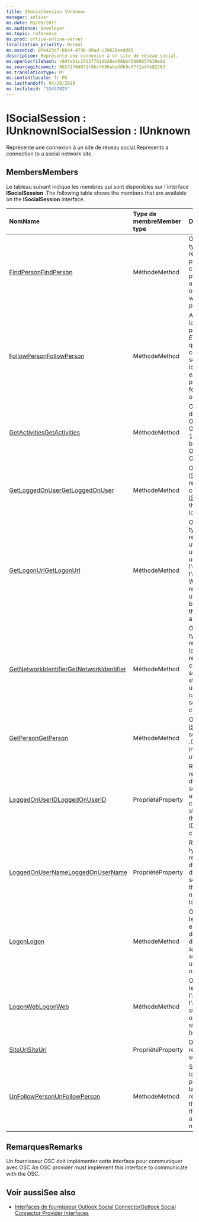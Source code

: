 ```yaml
---
title: ISocialSession IUnknown
manager: soliver
ms.date: 03/09/2015
ms.audience: Developer
ms.topic: reference
ms.prod: office-online-server
localization_priority: Normal
ms.assetid: 0fe423d7-b044-479b-89ad-c39620eedd65
description: Représente une connexion à un site de réseau social.
ms.openlocfilehash: c60fab1c27d2f761db28ed06bb45080857630e8d
ms.sourcegitcommit: 8657170d071f9bcf680aba50b9c07f2a4fb82283
ms.translationtype: MT
ms.contentlocale: fr-FR
ms.lasthandoff: 04/28/2019
ms.locfileid: "33437825"
---
```

# <a name="isocialsession--iunknown"></a><span data-ttu-id="ae88a-103">ISocialSession : IUnknown</span><span class="sxs-lookup"><span data-stu-id="ae88a-103">ISocialSession : IUnknown</span></span>

<span data-ttu-id="ae88a-104">Représente une connexion à un site de réseau social.</span><span class="sxs-lookup"><span data-stu-id="ae88a-104">Represents a connection to a social network site.</span></span>
  
## <a name="members"></a><span data-ttu-id="ae88a-105">Members</span><span class="sxs-lookup"><span data-stu-id="ae88a-105">Members</span></span>

<span data-ttu-id="ae88a-106">Le tableau suivant indique les membres qui sont disponibles sur l'interface **ISocialSession** .</span><span class="sxs-lookup"><span data-stu-id="ae88a-106">The following table shows the members that are available on the **ISocialSession** interface.</span></span> 
  
|<span data-ttu-id="ae88a-107">**Nom**</span><span class="sxs-lookup"><span data-stu-id="ae88a-107">**Name**</span></span>|<span data-ttu-id="ae88a-108">**Type de membre**</span><span class="sxs-lookup"><span data-stu-id="ae88a-108">**Member type**</span></span>|<span data-ttu-id="ae88a-109">**Description**</span><span class="sxs-lookup"><span data-stu-id="ae88a-109">**Description**</span></span>|
|:-----|:-----|:-----|
|[<span data-ttu-id="ae88a-110">FindPerson</span><span class="sxs-lookup"><span data-stu-id="ae88a-110">FindPerson</span></span>](isocialsession-findperson.md) <br/> |<span data-ttu-id="ae88a-111">Méthode</span><span class="sxs-lookup"><span data-stu-id="ae88a-111">Method</span></span>  <br/> |<span data-ttu-id="ae88a-112">Obtient une valeur de type String qui représente une ou plusieurs personnes qui correspondent au paramètre _userid_ .</span><span class="sxs-lookup"><span data-stu-id="ae88a-112">Gets a string that represents one or more persons who match the  _userID_ parameter.</span></span>  <br/> |
|[<span data-ttu-id="ae88a-113">FollowPerson</span><span class="sxs-lookup"><span data-stu-id="ae88a-113">FollowPerson</span></span>](isocialsession-followperson.md) <br/> |<span data-ttu-id="ae88a-114">Méthode</span><span class="sxs-lookup"><span data-stu-id="ae88a-114">Method</span></span>  <br/> |<span data-ttu-id="ae88a-115">Ajoute la personne identifiée par le paramètre _EmailAddress_ en tant qu'ami pour l'utilisateur connecté sur le réseau social.</span><span class="sxs-lookup"><span data-stu-id="ae88a-115">Adds the person identified by the  _emailAddress_ parameter as a friend for the logged-on user on the social network.</span></span>  <br/> |
|[<span data-ttu-id="ae88a-116">GetActivities</span><span class="sxs-lookup"><span data-stu-id="ae88a-116">GetActivities</span></span>](isocialsession-getactivities.md) <br/> |<span data-ttu-id="ae88a-117">Méthode</span><span class="sxs-lookup"><span data-stu-id="ae88a-117">Method</span></span>  <br/> |<span data-ttu-id="ae88a-118">Cette méthode a été déconseillée dans Outlook Social Connector (OSC) 1,1.</span><span class="sxs-lookup"><span data-stu-id="ae88a-118">This method has been deprecated in Outlook Social Connector (OSC) 1.1.</span></span>  <br/> |
|[<span data-ttu-id="ae88a-119">GetLoggedOnUser</span><span class="sxs-lookup"><span data-stu-id="ae88a-119">GetLoggedOnUser</span></span>](isocialsession-getloggedonuser.md) <br/> |<span data-ttu-id="ae88a-120">Méthode</span><span class="sxs-lookup"><span data-stu-id="ae88a-120">Method</span></span>  <br/> |<span data-ttu-id="ae88a-121">Obtient une interface [ISocialProfile](isocialprofileisocialperson.md) qui représente l'utilisateur connecté.</span><span class="sxs-lookup"><span data-stu-id="ae88a-121">Gets an [ISocialProfile](isocialprofileisocialperson.md) interface that represents the logged-on user.</span></span>  <br/> |
|[<span data-ttu-id="ae88a-122">GetLogonUrl</span><span class="sxs-lookup"><span data-stu-id="ae88a-122">GetLogonUrl</span></span>](isocialsession-getlogonurl.md) <br/> |<span data-ttu-id="ae88a-123">Méthode</span><span class="sxs-lookup"><span data-stu-id="ae88a-123">Method</span></span>  <br/> |<span data-ttu-id="ae88a-124">Obtient une valeur de type String qui représente une URL utilisée pour présenter un formulaire basé sur un navigateur à l'utilisateur lors de l'authentification Web.</span><span class="sxs-lookup"><span data-stu-id="ae88a-124">Gets a string that represents a URL that is used for presenting a browser-based form to the user during web authentication.</span></span>  <br/> |
|[<span data-ttu-id="ae88a-125">GetNetworkIdentifier</span><span class="sxs-lookup"><span data-stu-id="ae88a-125">GetNetworkIdentifier</span></span>](isocialsession-getnetworkidentifier.md) <br/> |<span data-ttu-id="ae88a-126">Méthode</span><span class="sxs-lookup"><span data-stu-id="ae88a-126">Method</span></span>  <br/> |<span data-ttu-id="ae88a-127">Obtient une valeur de type String qui représente un identificateur unique de réseau social pour une connexion de réseau social donnée.</span><span class="sxs-lookup"><span data-stu-id="ae88a-127">Gets a string that represents a unique social network identifier for a given social network connection.</span></span>  <br/> |
|[<span data-ttu-id="ae88a-128">GetPerson</span><span class="sxs-lookup"><span data-stu-id="ae88a-128">GetPerson</span></span>](isocialsession-getperson.md) <br/> |<span data-ttu-id="ae88a-129">Méthode</span><span class="sxs-lookup"><span data-stu-id="ae88a-129">Method</span></span>  <br/> |<span data-ttu-id="ae88a-130">Obtient une interface [ISocialPerson](isocialpersoniunknown.md) basée sur le paramètre _userid_ .</span><span class="sxs-lookup"><span data-stu-id="ae88a-130">Gets an [ISocialPerson](isocialpersoniunknown.md) interface based on the  _userID_ parameter.</span></span>  <br/> |
|[<span data-ttu-id="ae88a-131">LoggedOnUserID</span><span class="sxs-lookup"><span data-stu-id="ae88a-131">LoggedOnUserID</span></span>](isocialsession-loggedonuserid.md) <br/> |<span data-ttu-id="ae88a-132">Propriété</span><span class="sxs-lookup"><span data-stu-id="ae88a-132">Property</span></span>  <br/> |<span data-ttu-id="ae88a-133">Renvoie une chaîne qui représente l'ID d'utilisateur du réseau social de l'utilisateur actuellement connecté.</span><span class="sxs-lookup"><span data-stu-id="ae88a-133">Returns a string that represents the social network user ID of the user who is currently logged on.</span></span>  <br/> |
|[<span data-ttu-id="ae88a-134">LoggedOnUserName</span><span class="sxs-lookup"><span data-stu-id="ae88a-134">LoggedOnUserName</span></span>](isocialsession-loggedonusername.md) <br/> |<span data-ttu-id="ae88a-135">Propriété</span><span class="sxs-lookup"><span data-stu-id="ae88a-135">Property</span></span>  <br/> |<span data-ttu-id="ae88a-136">Renvoie une valeur de type String qui représente le nom d'utilisateur utilisé lors de l'ouverture de session.</span><span class="sxs-lookup"><span data-stu-id="ae88a-136">Returns a string that represents the user name that is used when logging on.</span></span>  <br/> |
|[<span data-ttu-id="ae88a-137">Logon</span><span class="sxs-lookup"><span data-stu-id="ae88a-137">Logon</span></span>](isocialsession-logon.md) <br/> |<span data-ttu-id="ae88a-138">Méthode</span><span class="sxs-lookup"><span data-stu-id="ae88a-138">Method</span></span>  <br/> |<span data-ttu-id="ae88a-139">Ouvre une session sur le site du réseau social en utilisant le nom d'utilisateur et le mot de passe spécifiés.</span><span class="sxs-lookup"><span data-stu-id="ae88a-139">Logs on to the social network site by using the specified user name and password.</span></span>  <br/> |
|[<span data-ttu-id="ae88a-140">LogonWeb</span><span class="sxs-lookup"><span data-stu-id="ae88a-140">LogonWeb</span></span>](isocialsession-logonweb.md) <br/> |<span data-ttu-id="ae88a-141">Méthode</span><span class="sxs-lookup"><span data-stu-id="ae88a-141">Method</span></span>  <br/> |<span data-ttu-id="ae88a-142">Ouvre une session sur le site réseau social à l'aide de l'authentification basée sur les formulaires.</span><span class="sxs-lookup"><span data-stu-id="ae88a-142">Logs on to the social network site by using forms-based authentication.</span></span>  <br/> |
|[<span data-ttu-id="ae88a-143">SiteUrl</span><span class="sxs-lookup"><span data-stu-id="ae88a-143">SiteUrl</span></span>](isocialsession-siteurl.md) <br/> |<span data-ttu-id="ae88a-144">Propriété</span><span class="sxs-lookup"><span data-stu-id="ae88a-144">Property</span></span>  <br/> |<span data-ttu-id="ae88a-145">Définit l'URL du site réseau social.</span><span class="sxs-lookup"><span data-stu-id="ae88a-145">Sets the social network site URL.</span></span>  <br/> |
|[<span data-ttu-id="ae88a-146">UnFollowPerson</span><span class="sxs-lookup"><span data-stu-id="ae88a-146">UnFollowPerson</span></span>](isocialsession-unfollowperson.md) <br/> |<span data-ttu-id="ae88a-147">Méthode</span><span class="sxs-lookup"><span data-stu-id="ae88a-147">Method</span></span>  <br/> |<span data-ttu-id="ae88a-148">Supprime la personne identifiée par le paramètre _userid_ en tant qu'ami sur le réseau social.</span><span class="sxs-lookup"><span data-stu-id="ae88a-148">Removes the person identified by the  _userID_ parameter as a friend on the social network.</span></span>  <br/> |
   
## <a name="remarks"></a><span data-ttu-id="ae88a-149">Remarques</span><span class="sxs-lookup"><span data-stu-id="ae88a-149">Remarks</span></span>

<span data-ttu-id="ae88a-150">Un fournisseur OSC doit implémenter cette interface pour communiquer avec OSC.</span><span class="sxs-lookup"><span data-stu-id="ae88a-150">An OSC provider must implement this interface to communicate with the OSC.</span></span>
  
## <a name="see-also"></a><span data-ttu-id="ae88a-151">Voir aussi</span><span class="sxs-lookup"><span data-stu-id="ae88a-151">See also</span></span>

- [<span data-ttu-id="ae88a-152">Interfaces de fournisseur Outlook Social Connector</span><span class="sxs-lookup"><span data-stu-id="ae88a-152">Outlook Social Connector Provider Interfaces</span></span>](outlook-social-connector-provider-interfaces.md)

